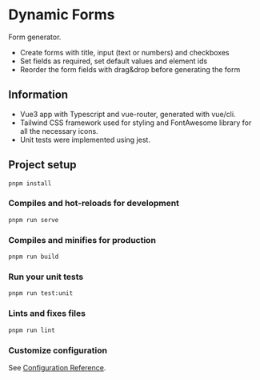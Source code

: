 # Dynamic Forms

Form generator.
* Create forms with title, input (text or numbers) and checkboxes
* Set fields as required, set default values and element ids
* Reorder the form fields with drag&drop before generating the form

## Information

* Vue3 app with Typescript and vue-router, generated with vue/cli.
* Tailwind CSS framework used for styling and FontAwesome library for all the necessary icons.
* Unit tests were implemented using jest.

## Project setup
```
pnpm install
```

### Compiles and hot-reloads for development
```
pnpm run serve
```

### Compiles and minifies for production
```
pnpm run build
```

### Run your unit tests
```
pnpm run test:unit
```

### Lints and fixes files
```
pnpm run lint
```

### Customize configuration
See [Configuration Reference](https://cli.vuejs.org/config/).
